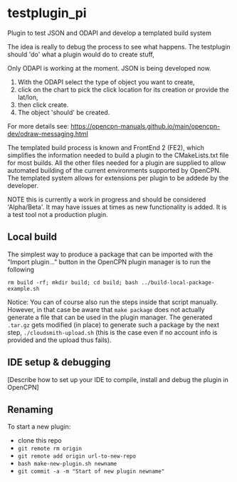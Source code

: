 # testplugin_pi
Plugin to test JSON and ODAPI and develop a templated build system

The idea is really to debug the process to see what happens.
The testplugin should 'do' what a plugin would do to create stuff,

Only ODAPI is working at the moment. JSON is being developed now.
1. With the ODAPI select the type of object you want to create,
2. click on the chart to pick the click location for its creation or provide the lat/lon,
3. then click create.
4. The object 'should' be created.

For more details see: https://opencpn-manuals.github.io/main/opencpn-dev/odraw-messaging.html

The templated build process is known and FrontEnd 2 (FE2), which simplifies the information needed to build a plugin to the
CMakeLists.txt file for most builds. All the other files needed for a plugin are supplied to allow automated building
of the current environments supported by OpenCPN. The templated system allows for extensions per plugin to be addede by the
developer.

NOTE this is currently a work in progress and should be considered 'Alpha/Beta'. It may have issues at times as new functionality is added. It is a test tool not a production plugin.

## Local build

The simplest way to produce a package that can be imported with the "Import plugin..." button in the OpenCPN plugin manager is to run the following

```
rm build -rf; mkdir build; cd build; bash ../build-local-package-example.sh
```

Notice: You can of course also run the steps inside that script manually. However, in that case be aware that `make package` does not actually
generate a file that can be used in the plugin manager. The generated `.tar.gz` gets modified (in place) to generate such a package by
the next step, `./cloudsmith-upload.sh` (this is the case even if no account info is provided and the upload thus fails).

## IDE setup & debugging

[Describe how to set up your IDE to compile, install and debug the plugin in OpenCPN]

## Renaming

To start a new plugin:

* clone this repo
* `git remote rm origin`
* `git remote add origin url-to-new-repo`
* `bash make-new-plugin.sh newname`
* `git commit -a -m "Start of new plugin newname"`
